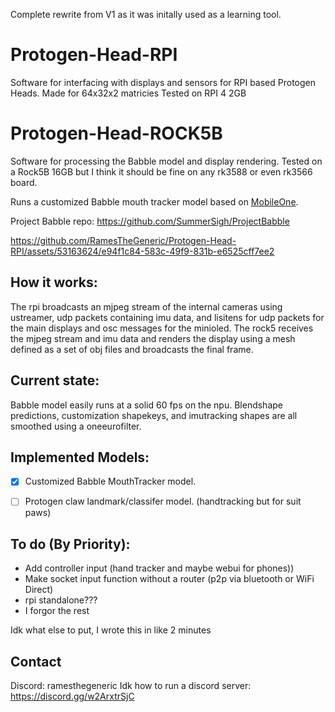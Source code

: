 
Complete rewrite from V1 as it was initally used as a learning tool. 

# Protogen-Head-RPI
Software for interfacing with displays and sensors for RPI based Protogen Heads.
Made for 64x32x2 matricies
Tested on RPI 4 2GB

# Protogen-Head-ROCK5B
Software for processing the Babble model and display rendering. 
Tested on a Rock5B 16GB but I think it should be fine on any rk3588 or even rk3566 board.


Runs a customized Babble mouth tracker model based on [MobileOne](https://github.com/apple/ml-mobileone). 

Project Babble repo: https://github.com/SummerSigh/ProjectBabble




https://github.com/RamesTheGeneric/Protogen-Head-RPI/assets/53163624/e94f1c84-583c-49f9-831b-e6525cff7ee2



## How it works: ##

The rpi broadcasts an mjpeg stream of the internal cameras using ustreamer, udp packets containing imu data, and lisitens for udp packets for the main displays and osc messages for the minioled. 
The rock5 receives the mjpeg stream and imu data and renders the display using a mesh defined as a set of obj files and broadcasts the final frame. 

## Current state: ##

Babble model easily runs at a solid 60 fps on the npu. Blendshape predictions, customization shapekeys, and imutracking shapes are all smoothed using a oneeurofilter. 

## Implemented Models: ##
- [x] Customized Babble MouthTracker model.
- [ ] Protogen claw landmark/classifer model. (handtracking but for suit paws)






## To do (By Priority): ##

* Add controller input (hand tracker and maybe webui for phones))
* Make socket input function without a router (p2p via bluetooth or WiFi Direct)
* rpi standalone???
* I forgor the rest











Idk what else to put, I wrote this in like 2 minutes 

## Contact ##

Discord: ramesthegeneric
Idk how to run a discord server: https://discord.gg/w2ArxtrSjC

